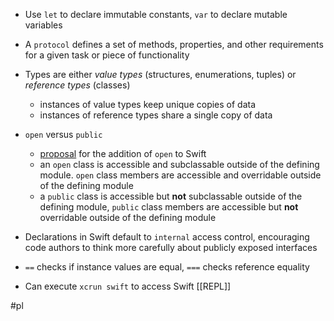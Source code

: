 - Use `let` to declare immutable constants, `var` to declare mutable variables
- A `protocol` defines a set of methods, properties, and other requirements for a given task or piece of functionality
- Types are either *value types* (structures, enumerations, tuples) or *reference types* (classes)
	- instances of value types keep unique copies of data
	- instances of reference types share a single copy of data
- `open` versus `public`
	- [proposal](https://github.com/apple/swift-evolution/blob/master/proposals/0117-non-public-subclassable-by-default.md) for the addition of `open` to Swift
	- an `open` class is accessible and subclassable outside of the defining module. `open` class members are accessible and overridable outside of the defining module
	- a `public` class is accessible but **not** subclassable outside of the defining module, `public` class members are accessible but **not** overridable outside of the defining module
- Declarations in Swift default to `internal` access control, encouraging code authors to think more carefully about publicly exposed interfaces
- `==` checks if instance values are equal, `===` checks reference equality

- Can execute `xcrun swift` to access Swift [[REPL]]


#pl